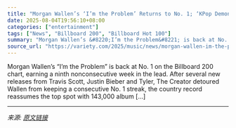 ```yaml
---
title: "Morgan Wallen’s ‘I’m the Problem’ Returns to No. 1; ‘KPop Demon Hunters’ Gains Ground at No. 2"
date: 2025-08-04T19:56:10+08:00
categories: ["entertainment"]
tags: ["News", "Billboard 200", "Billboard Hot 100"]
summary: "Morgan Wallen’s &#8220;I’m the Problem&#8221; is back at No. 1 on the Billboard 200 chart, earning a ninth nonconsecutive week in the lead. After several new releases from Travis Scott, Justin Bieber "
source_url: "https://variety.com/2025/music/news/morgan-wallen-im-the-problem-kpop-demon-hunters-charts-1236478028/"
---
```


Morgan Wallen’s &#8220;I’m the Problem&#8221; is back at No. 1 on the Billboard 200 chart, earning a ninth nonconsecutive week in the lead. After several new releases from Travis Scott, Justin Bieber and Tyler, The Creator detoured Wallen from keeping a consecutive No. 1 streak, the country record reassumes the top spot with 143,000 album [&#8230;]

---

*来源: [原文链接](https://variety.com/2025/music/news/morgan-wallen-im-the-problem-kpop-demon-hunters-charts-1236478028/)*
